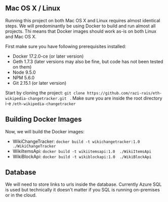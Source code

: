 ## Mac OS X / Linux 

Running this project on both Mac OS X and Linux requires almost identical steps. We will predominantly be using Docker to build and run almost all projects. Thi means that Docker images should work as-is on both Linux and Mac OS X.

First make sure you have following prerequisites installed:

* Docker 17.2.0-ce (or later version)
* Geth 1.7.3 (later versions may also be fine, but code has not been tested on them)
* Node 9.5.0 
* NPM 5.6.0  
* Git 2.15.1 (or later version)

Start by cloning the project: ```git clone https://github.com/razi-rais/eth-wikipedia-changetracker.git ``` . Make sure you are inside the root directory i-e ```/eth-wikipedia-changetracker```

## Building Docker Images
Now, we will build the Docker images:
 
* WikiChangeTracker: ``` docker build -t wikichangetracker:1.0  ./WikiChangeTracker ```
* WikiItemsApi:  ``` docker build -t wikiitemsapi:1.0  ./WikiItemsApi ```
* WikiBlockApi: ``` docker build -t wikiblockapi:1.0  ./WikiBlockApi ```

## Database
We will need to store links to urls inside the database. Currently Azure SQL is used but technically it doesn't matter if you SQL is running on-premises or in the cloud.
